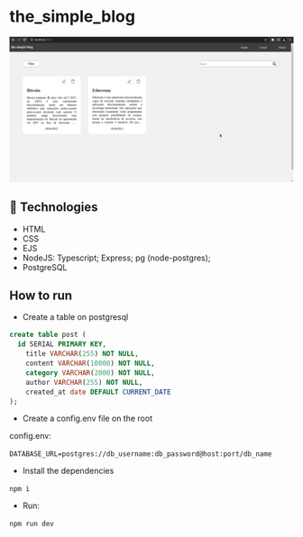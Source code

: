 # the_simple_blog


<p align="center">
  <img src="https://github.com/gf-teixeira/the_simple_blog/blob/main/public/images/gif01.gif">
</p>

## 🚀 Technologies

- HTML
- CSS
- EJS
- NodeJS: Typescript; Express; pg (node-postgres);
- PostgreSQL

## How to run

- Create a table on postgresql
```SQL 
create table post (
  id SERIAL PRIMARY KEY,
	title VARCHAR(255) NOT NULL,
	content VARCHAR(10000) NOT NULL,
	category VARCHAR(2000) NOT NULL, 
	author VARCHAR(255) NOT NULL,
	created_at date DEFAULT CURRENT_DATE
);
```
- Create a config.env file on the root

config.env:

`DATABASE_URL=postgres://db_username:db_password@host:port/db_name`

- Install the dependencies

`npm i`

- Run:

`npm run dev`
